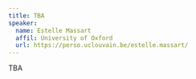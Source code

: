 ```yaml
---
title: TBA
speaker:
  name: Estelle Massart
  affil: University of Oxford
  url: https://perso.uclouvain.be/estelle.massart/
---
```


TBA

